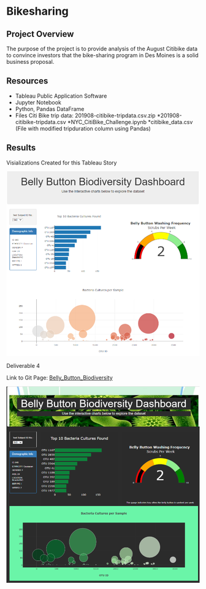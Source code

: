 # Bikesharing

## Project Overview
The purpose of the project is to provide analysis of the August Citibike data to convince investors that the bike-sharing program in Des Moines is a solid business proposal.

## Resources
 * Tableau Public Application Software
 * Jupyter Notebook
 * Python, Pandas DataFrame
 * Files Citi Bike trip data: 201908-citibike-tripdata.csv.zip
	*201908-citibike-tripdata.csv
	*NYC_CitiBike_Challenge.ipynb
	*citibike_data.csv (File with modified tripduration column using Pandas)


## Results

Visializations Created for this Tableau Story



![](https://github.com/timbialek/Belly_Button_Biodiversity/blob/main/Images/ViewBeforeEnhancements.PNG)

Deliverable 4

Link to Git Page: [Belly_Button_Biodiversity](https://timbialek.github.io/Belly_Button_Biodiversity_Git_Page/)

![](https://github.com/timbialek/Belly_Button_Biodiversity/blob/main/Images/ViewWithEnhancements1.PNG)